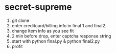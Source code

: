 # secret-supreme


1. git clone
2. enter creditcard/billing info in final 1 and final2.
3. change item info as you see fit
4. 2 min before drop, enter captcha response string
5. start with python final.py & python final2.py
6. profit